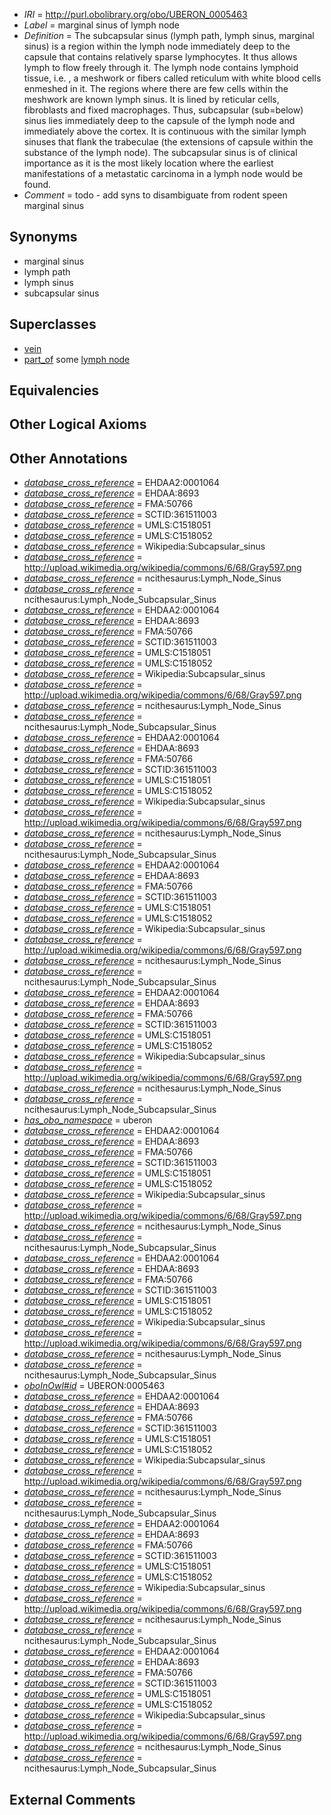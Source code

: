  * *IRI* = http://purl.obolibrary.org/obo/UBERON_0005463
 * *Label* = marginal sinus of lymph node
 * *Definition* = The subcapsular sinus (lymph path, lymph sinus, marginal sinus) is a region within the lymph node immediately deep to the capsule that contains relatively sparse lymphocytes. It thus allows lymph to flow freely through it. The lymph node contains lymphoid tissue, i.e. , a meshwork or fibers called reticulum with white blood cells enmeshed in it. The regions where there are few cells within the meshwork are known lymph sinus. It is lined by reticular cells, fibroblasts and fixed macrophages. Thus, subcapsular (sub=below) sinus lies immediately deep to the capsule of the lymph node and immediately above the cortex. It is continuous with the similar lymph sinuses that flank the trabeculae (the extensions of capsule within the substance of the lymph node). The subcapsular sinus is of clinical importance as it is the most likely location where the earliest manifestations of a metastatic carcinoma in a lymph node would be found.
 * *Comment* = todo - add syns to disambiguate from rodent speen marginal sinus

## Synonyms

 * marginal sinus
 * lymph path
 * lymph sinus
 * subcapsular sinus

## Superclasses

 * [vein](../../UBERON/38/UBERON_0001638.md)
 * [part_of](../../BFO/50/BFO_0000050.md) some [lymph node](../../UBERON/29/UBERON_0000029.md)

## Equivalencies


## Other Logical Axioms


## Other Annotations

 * *[database_cross_reference](../../ef/oboInOwl#hasDbXref.md)* = EHDAA2:0001064
 * *[database_cross_reference](../../ef/oboInOwl#hasDbXref.md)* = EHDAA:8693
 * *[database_cross_reference](../../ef/oboInOwl#hasDbXref.md)* = FMA:50766
 * *[database_cross_reference](../../ef/oboInOwl#hasDbXref.md)* = SCTID:361511003
 * *[database_cross_reference](../../ef/oboInOwl#hasDbXref.md)* = UMLS:C1518051
 * *[database_cross_reference](../../ef/oboInOwl#hasDbXref.md)* = UMLS:C1518052
 * *[database_cross_reference](../../ef/oboInOwl#hasDbXref.md)* = Wikipedia:Subcapsular_sinus
 * *[database_cross_reference](../../ef/oboInOwl#hasDbXref.md)* = http://upload.wikimedia.org/wikipedia/commons/6/68/Gray597.png
 * *[database_cross_reference](../../ef/oboInOwl#hasDbXref.md)* = ncithesaurus:Lymph_Node_Sinus
 * *[database_cross_reference](../../ef/oboInOwl#hasDbXref.md)* = ncithesaurus:Lymph_Node_Subcapsular_Sinus
 * *[database_cross_reference](../../ef/oboInOwl#hasDbXref.md)* = EHDAA2:0001064
 * *[database_cross_reference](../../ef/oboInOwl#hasDbXref.md)* = EHDAA:8693
 * *[database_cross_reference](../../ef/oboInOwl#hasDbXref.md)* = FMA:50766
 * *[database_cross_reference](../../ef/oboInOwl#hasDbXref.md)* = SCTID:361511003
 * *[database_cross_reference](../../ef/oboInOwl#hasDbXref.md)* = UMLS:C1518051
 * *[database_cross_reference](../../ef/oboInOwl#hasDbXref.md)* = UMLS:C1518052
 * *[database_cross_reference](../../ef/oboInOwl#hasDbXref.md)* = Wikipedia:Subcapsular_sinus
 * *[database_cross_reference](../../ef/oboInOwl#hasDbXref.md)* = http://upload.wikimedia.org/wikipedia/commons/6/68/Gray597.png
 * *[database_cross_reference](../../ef/oboInOwl#hasDbXref.md)* = ncithesaurus:Lymph_Node_Sinus
 * *[database_cross_reference](../../ef/oboInOwl#hasDbXref.md)* = ncithesaurus:Lymph_Node_Subcapsular_Sinus
 * *[database_cross_reference](../../ef/oboInOwl#hasDbXref.md)* = EHDAA2:0001064
 * *[database_cross_reference](../../ef/oboInOwl#hasDbXref.md)* = EHDAA:8693
 * *[database_cross_reference](../../ef/oboInOwl#hasDbXref.md)* = FMA:50766
 * *[database_cross_reference](../../ef/oboInOwl#hasDbXref.md)* = SCTID:361511003
 * *[database_cross_reference](../../ef/oboInOwl#hasDbXref.md)* = UMLS:C1518051
 * *[database_cross_reference](../../ef/oboInOwl#hasDbXref.md)* = UMLS:C1518052
 * *[database_cross_reference](../../ef/oboInOwl#hasDbXref.md)* = Wikipedia:Subcapsular_sinus
 * *[database_cross_reference](../../ef/oboInOwl#hasDbXref.md)* = http://upload.wikimedia.org/wikipedia/commons/6/68/Gray597.png
 * *[database_cross_reference](../../ef/oboInOwl#hasDbXref.md)* = ncithesaurus:Lymph_Node_Sinus
 * *[database_cross_reference](../../ef/oboInOwl#hasDbXref.md)* = ncithesaurus:Lymph_Node_Subcapsular_Sinus
 * *[database_cross_reference](../../ef/oboInOwl#hasDbXref.md)* = EHDAA2:0001064
 * *[database_cross_reference](../../ef/oboInOwl#hasDbXref.md)* = EHDAA:8693
 * *[database_cross_reference](../../ef/oboInOwl#hasDbXref.md)* = FMA:50766
 * *[database_cross_reference](../../ef/oboInOwl#hasDbXref.md)* = SCTID:361511003
 * *[database_cross_reference](../../ef/oboInOwl#hasDbXref.md)* = UMLS:C1518051
 * *[database_cross_reference](../../ef/oboInOwl#hasDbXref.md)* = UMLS:C1518052
 * *[database_cross_reference](../../ef/oboInOwl#hasDbXref.md)* = Wikipedia:Subcapsular_sinus
 * *[database_cross_reference](../../ef/oboInOwl#hasDbXref.md)* = http://upload.wikimedia.org/wikipedia/commons/6/68/Gray597.png
 * *[database_cross_reference](../../ef/oboInOwl#hasDbXref.md)* = ncithesaurus:Lymph_Node_Sinus
 * *[database_cross_reference](../../ef/oboInOwl#hasDbXref.md)* = ncithesaurus:Lymph_Node_Subcapsular_Sinus
 * *[database_cross_reference](../../ef/oboInOwl#hasDbXref.md)* = EHDAA2:0001064
 * *[database_cross_reference](../../ef/oboInOwl#hasDbXref.md)* = EHDAA:8693
 * *[database_cross_reference](../../ef/oboInOwl#hasDbXref.md)* = FMA:50766
 * *[database_cross_reference](../../ef/oboInOwl#hasDbXref.md)* = SCTID:361511003
 * *[database_cross_reference](../../ef/oboInOwl#hasDbXref.md)* = UMLS:C1518051
 * *[database_cross_reference](../../ef/oboInOwl#hasDbXref.md)* = UMLS:C1518052
 * *[database_cross_reference](../../ef/oboInOwl#hasDbXref.md)* = Wikipedia:Subcapsular_sinus
 * *[database_cross_reference](../../ef/oboInOwl#hasDbXref.md)* = http://upload.wikimedia.org/wikipedia/commons/6/68/Gray597.png
 * *[database_cross_reference](../../ef/oboInOwl#hasDbXref.md)* = ncithesaurus:Lymph_Node_Sinus
 * *[database_cross_reference](../../ef/oboInOwl#hasDbXref.md)* = ncithesaurus:Lymph_Node_Subcapsular_Sinus
 * *[has_obo_namespace](../../ce/oboInOwl#hasOBONamespace.md)* = uberon
 * *[database_cross_reference](../../ef/oboInOwl#hasDbXref.md)* = EHDAA2:0001064
 * *[database_cross_reference](../../ef/oboInOwl#hasDbXref.md)* = EHDAA:8693
 * *[database_cross_reference](../../ef/oboInOwl#hasDbXref.md)* = FMA:50766
 * *[database_cross_reference](../../ef/oboInOwl#hasDbXref.md)* = SCTID:361511003
 * *[database_cross_reference](../../ef/oboInOwl#hasDbXref.md)* = UMLS:C1518051
 * *[database_cross_reference](../../ef/oboInOwl#hasDbXref.md)* = UMLS:C1518052
 * *[database_cross_reference](../../ef/oboInOwl#hasDbXref.md)* = Wikipedia:Subcapsular_sinus
 * *[database_cross_reference](../../ef/oboInOwl#hasDbXref.md)* = http://upload.wikimedia.org/wikipedia/commons/6/68/Gray597.png
 * *[database_cross_reference](../../ef/oboInOwl#hasDbXref.md)* = ncithesaurus:Lymph_Node_Sinus
 * *[database_cross_reference](../../ef/oboInOwl#hasDbXref.md)* = ncithesaurus:Lymph_Node_Subcapsular_Sinus
 * *[database_cross_reference](../../ef/oboInOwl#hasDbXref.md)* = EHDAA2:0001064
 * *[database_cross_reference](../../ef/oboInOwl#hasDbXref.md)* = EHDAA:8693
 * *[database_cross_reference](../../ef/oboInOwl#hasDbXref.md)* = FMA:50766
 * *[database_cross_reference](../../ef/oboInOwl#hasDbXref.md)* = SCTID:361511003
 * *[database_cross_reference](../../ef/oboInOwl#hasDbXref.md)* = UMLS:C1518051
 * *[database_cross_reference](../../ef/oboInOwl#hasDbXref.md)* = UMLS:C1518052
 * *[database_cross_reference](../../ef/oboInOwl#hasDbXref.md)* = Wikipedia:Subcapsular_sinus
 * *[database_cross_reference](../../ef/oboInOwl#hasDbXref.md)* = http://upload.wikimedia.org/wikipedia/commons/6/68/Gray597.png
 * *[database_cross_reference](../../ef/oboInOwl#hasDbXref.md)* = ncithesaurus:Lymph_Node_Sinus
 * *[database_cross_reference](../../ef/oboInOwl#hasDbXref.md)* = ncithesaurus:Lymph_Node_Subcapsular_Sinus
 * *[oboInOwl#id](../../id/oboInOwl#id.md)* = UBERON:0005463
 * *[database_cross_reference](../../ef/oboInOwl#hasDbXref.md)* = EHDAA2:0001064
 * *[database_cross_reference](../../ef/oboInOwl#hasDbXref.md)* = EHDAA:8693
 * *[database_cross_reference](../../ef/oboInOwl#hasDbXref.md)* = FMA:50766
 * *[database_cross_reference](../../ef/oboInOwl#hasDbXref.md)* = SCTID:361511003
 * *[database_cross_reference](../../ef/oboInOwl#hasDbXref.md)* = UMLS:C1518051
 * *[database_cross_reference](../../ef/oboInOwl#hasDbXref.md)* = UMLS:C1518052
 * *[database_cross_reference](../../ef/oboInOwl#hasDbXref.md)* = Wikipedia:Subcapsular_sinus
 * *[database_cross_reference](../../ef/oboInOwl#hasDbXref.md)* = http://upload.wikimedia.org/wikipedia/commons/6/68/Gray597.png
 * *[database_cross_reference](../../ef/oboInOwl#hasDbXref.md)* = ncithesaurus:Lymph_Node_Sinus
 * *[database_cross_reference](../../ef/oboInOwl#hasDbXref.md)* = ncithesaurus:Lymph_Node_Subcapsular_Sinus
 * *[database_cross_reference](../../ef/oboInOwl#hasDbXref.md)* = EHDAA2:0001064
 * *[database_cross_reference](../../ef/oboInOwl#hasDbXref.md)* = EHDAA:8693
 * *[database_cross_reference](../../ef/oboInOwl#hasDbXref.md)* = FMA:50766
 * *[database_cross_reference](../../ef/oboInOwl#hasDbXref.md)* = SCTID:361511003
 * *[database_cross_reference](../../ef/oboInOwl#hasDbXref.md)* = UMLS:C1518051
 * *[database_cross_reference](../../ef/oboInOwl#hasDbXref.md)* = UMLS:C1518052
 * *[database_cross_reference](../../ef/oboInOwl#hasDbXref.md)* = Wikipedia:Subcapsular_sinus
 * *[database_cross_reference](../../ef/oboInOwl#hasDbXref.md)* = http://upload.wikimedia.org/wikipedia/commons/6/68/Gray597.png
 * *[database_cross_reference](../../ef/oboInOwl#hasDbXref.md)* = ncithesaurus:Lymph_Node_Sinus
 * *[database_cross_reference](../../ef/oboInOwl#hasDbXref.md)* = ncithesaurus:Lymph_Node_Subcapsular_Sinus
 * *[database_cross_reference](../../ef/oboInOwl#hasDbXref.md)* = EHDAA2:0001064
 * *[database_cross_reference](../../ef/oboInOwl#hasDbXref.md)* = EHDAA:8693
 * *[database_cross_reference](../../ef/oboInOwl#hasDbXref.md)* = FMA:50766
 * *[database_cross_reference](../../ef/oboInOwl#hasDbXref.md)* = SCTID:361511003
 * *[database_cross_reference](../../ef/oboInOwl#hasDbXref.md)* = UMLS:C1518051
 * *[database_cross_reference](../../ef/oboInOwl#hasDbXref.md)* = UMLS:C1518052
 * *[database_cross_reference](../../ef/oboInOwl#hasDbXref.md)* = Wikipedia:Subcapsular_sinus
 * *[database_cross_reference](../../ef/oboInOwl#hasDbXref.md)* = http://upload.wikimedia.org/wikipedia/commons/6/68/Gray597.png
 * *[database_cross_reference](../../ef/oboInOwl#hasDbXref.md)* = ncithesaurus:Lymph_Node_Sinus
 * *[database_cross_reference](../../ef/oboInOwl#hasDbXref.md)* = ncithesaurus:Lymph_Node_Subcapsular_Sinus

## External Comments

